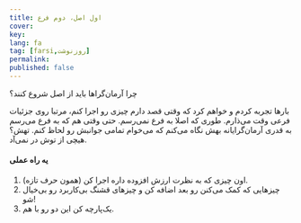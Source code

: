 ```yaml
---
title: اول اصل، دوم فرع
cover:
key: 
lang: fa 
tag: [farsi,روزنوشت]
permalink: 
published: false
---
```

چرا آرمان‌گراها باید از اصل شروع کنند؟

<!--more-->

بارها تجربه کردم و خواهم کرد که وقتی قصد دارم چیزی رو اجرا کنم، مرتبا روی جزئیات فرعی وقت می‌ذارم. طوری که اصلا به فرع نمی‌رسم. حتی وقتی هم که به فرع می‌رسم به قدری آرمان‌گرایانه بهش نگاه می‌کنم که می‌خوام تمامی جوانبش رو لحاظ کنم. تهش؟ هیچی از توش در نمی‌آد.

#### یه راه عملی
1. اون چیزی که به نظرت ارزش افزوده داره اجرا کن (همون حرف تازه).
2. چیزهایی که کمک می‌کنن رو بعد اضافه کن و چیزهای قشنگ بی‌کاربرد رو بی‌خیال شو!
3. یک‌پارچه کن این دو رو با هم.
	


